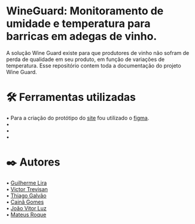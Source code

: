 # WineGuard: Monitoramento de umidade e temperatura para barricas em adegas de vinho.
  A solução Wine Guard existe para que produtores de vinho não sofram de perda de qualidade em seu produto, em função de variações de temperatura. Esse repositório contem toda a documentação do projeto Wine Guard.

# 🛠️ Ferramentas utilizadas
  • Para a criação do protótipo do [site](https://www.figma.com/design/PClaMrGiZSulzj4Wc8izj3/Untitled?node-id=0-1&node-type=CANVAS) fou utilizado o [figma](https://www.figma.com/). <br>
  • <br>
  • <br>
  • <br>

# ✒️ Autores
  • [Guilherme Lira](https://github.com/guilhermeLira10) <br>
  • [Victor Trevisan](https://github.com/gitVictorTrevisan) <br>
  • [Thiago Galvão](https://github.com/ThGalvaon) <br>
  • [Cainã Gomes](https://github.com/cainaGomesDS) <br>
  • [João Vitor Luz](https://github.com/vitorluzz) <br>
  • [Mateus Roque](https://github.com/mateussroque) <br>
